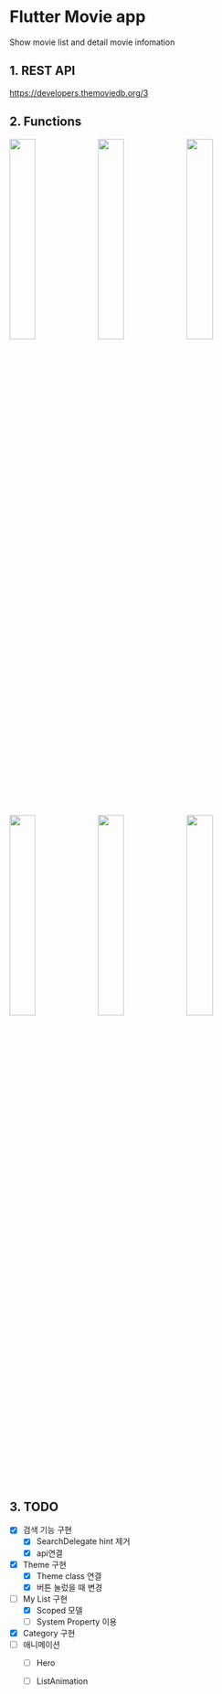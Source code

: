 # Flutter Movie app

Show movie list and detail movie infomation

## 1. REST API

https://developers.themoviedb.org/3

## 2. Functions

<img src="https://user-images.githubusercontent.com/35194820/67774702-32c59900-faa1-11e9-918c-7a9f08f1651a.gif" width="30%">   <img src="https://user-images.githubusercontent.com/35194820/67773701-7ae3bc00-fa9f-11e9-8232-82752169a3a6.png" width="30%">   <img src="https://user-images.githubusercontent.com/35194820/67773702-7b7c5280-fa9f-11e9-918e-522ebdbbd41c.png" width="30%">

<img src="https://user-images.githubusercontent.com/35194820/67773704-7b7c5280-fa9f-11e9-9e68-ca0cea474356.png" width="30%">   <img src="https://user-images.githubusercontent.com/35194820/67773705-7b7c5280-fa9f-11e9-9bec-fd6fedef95ba.png" width="30%">   <img src="https://user-images.githubusercontent.com/35194820/67773707-7b7c5280-fa9f-11e9-8311-a4ec3ec0b052.png" width="30%">

## 3. TODO

- [x] 검색 기능 구현
    - [x] SearchDelegate hint 제거
    - [x] api연결
- [x] Theme 구현
    - [x] Theme class 연결
    - [x] 버튼 눌렀을 때 변경
- [ ] My List 구현
    - [x] Scoped 모델 
    - [ ] System Property 이용
- [x] Category 구현
- [ ] 애니메이션
    - [ ] Hero
    - [ ] ListAnimation

